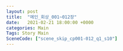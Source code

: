 ```yaml
---
layout: post
title:  "메인_회상_001~012장"
date:   2021-02-21 18:00:00 +0000
categories: Main
Tags: Story Main
SceneCode: ["scene_skip_cp001-012_q1_s10"]
---
```

